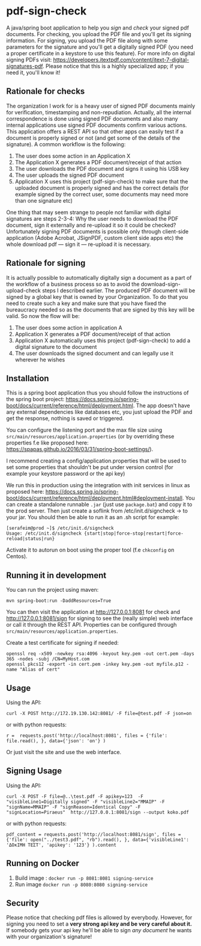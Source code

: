 
# pdf-sign-check
A java/spring boot application to help you *sign* and *check* your signed pdf documents. 
For checking, you upload the PDF file and you'll get its signing information.
For signing, you upload the PDF file along with some parameters for the signature and
you'll get a digitally signed PDF (you need a proper certificate in a keystore to use this feature).
For more info on digital signing PDFs visit: https://developers.itextpdf.com/content/itext-7-digital-signatures-pdf. Please notice that this is a highly specialized app; if you need it, you'll know it!

## Rationale for checks

The organization I work for is a heavy user of signed PDF documents mainly for verification, timestamping and non-repudiation. Actually, all the internal correspondence is done using signed PDF documents and also many internal applications use signed PDF documents confirm various actions. This application offers a REST API so that other apps can easily test if a document is properly signed or not (and get some of the details of the signature). A common workflow is the following:

1. The user does some action in an Application X
2. The Application X generates a PDF document/receipt of that action
3. The user downloads the PDF document and signs it using his USB key
4. The user uploads the signed PDF document
5. Application X uses this project (pdf-sign-check) to make sure that the uploaded document is properly signed and has the correct details (for example signed by the correct user, some documents may need more than one signature etc)

One thing that may seem strange to people not familiar with digital signatures are steps 2-3-4: Why the user needs  to download the PDF document, sign it externally and re-upload it so it could be checked? Unfortunately signing PDF documents is possible only through client-side application (Adobe Acrobat, JSignPDF, custom client side apps etc) the whole download pdf — sign it — re-upload it is necessary.

## Rationale for signing

It is actually possible to automatically digitally sign a document as a part of the workflow of a 
business process
so as to avoid the download-sign-upload-check steps I described earlier. The produced PDF document 
will be signed by a global key that is owned by your Organization. To do that you need to 
create such a key and make sure that you have fixed the bureaucracy needed so as the documents
that are signed by this key will be valid. So now the flow will be:

1. The user does some action in application A
2. Application X generates a PDF document/receipt of that action
3. Application X automatically uses this project (pdf-sign-check) to add a digital signature to the document
4. The user downloads the signed document and can legally use it wherever he wishes

## Installation

This is a spring boot application thus you should follow the instructions of the spring boot project: https://docs.spring.io/spring-boot/docs/current/reference/html/deployment.html. The app doesn't have any external dependencies like databases etc, you just upload the PDF and get the response, nothing is saved or triggered.

You can configure the listening port and the max file size using `src/main/resources/application.properties` (or by
overriding these properties f.e like proposed here: https://spapas.github.io/2016/03/31/spring-boot-settings/).

I recommend creating a config/application.properties that will be used to set
some properties that shouldn't be put under version control (for example your
keystore password or the api key)

We run this in production using the integration with init services in linux as proposed here: https://docs.spring.io/spring-boot/docs/current/reference/html/deployment.html#deployment-install.
You can create a standalone runnable `.jar` (just use `package.bat`) and copy it to the prod server. Then just create a soflink from
/etc/init.d/signcheck -> to your jar. You should then be able to run it as an .sh script for example:

```
[serafeim@prod ~]$ /etc/init.d/signcheck
Usage: /etc/init.d/signcheck {start|stop|force-stop|restart|force-reload|status|run}
```  

Activate it to autorun on boot using the proper tool (f.e `chkconfig` on Centos).

## Running it in development

You can run the project using maven:

```
mvn spring-boot:run -DaddResources=True
```

You can then visit the application at http://127.0.0.1:8081 for check and
http://127.0.0.1:8081/sign for signing
to see the (really simple) 
web interface or call it through the REST API. 
Properties can be configured through ``src/main/resources/application.properties``.

Create a test certificate for signing if needed:

```
openssl req -x509 -newkey rsa:4096 -keyout key.pem -out cert.pem -days 365 -nodes -subj /CN=MyHost.com
openssl pkcs12 -export -in cert.pem -inkey key.pem -out myfile.p12 -name "Alias of cert"
```

## Usage

Using the API:

```
curl -X POST http://172.19.130.142:8081/ -F file=@test.pdf -F json=on
```
or with python requests:

```
r =  requests.post('http://localhost:8081', files = {'file': file.read(), }, data={'json': 'on'} )
```

Or just visit the site and use the web interface.

## Signing Usage 

Using the API:

```
curl -X POST -F file=@..\test.pdf -F apikey=123  -F "visibleLine1=Digitally signed" -F "visibleLine2="MMAIP" -F "signName=MMAIP" -F "signReason=Identical Copy" -F "signLocation=Piraeus"  http://127.0.0.1:8081/sign --output koko.pdf
```
or with python requests:

```
pdf_content = requests.post('http://localhost:8081/sign', files = {'file': open("../test3.pdf", "rb").read(), }, data={'visibleLine1': 'ΔΟκΙΜΗ ΤΕΣΤ', 'apikey': '123'} ).content
```


## Running on Docker
1. Build image : `docker run -p 8081:8081 signing-service`
2. Run image `docker run -p 8080:8080 signing-service`

## Security

Please notice that checking pdf files is allowed by everybody. However, for signing you need to set a **very strong api key and be very careful about it.** If somebody gets your api key he'll be able to sign *any document* he wants with your organization's signature!
